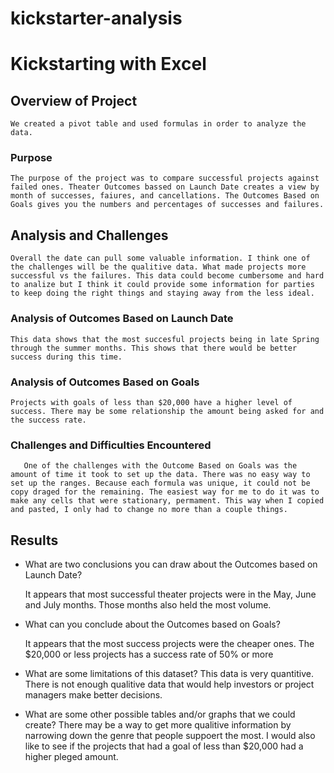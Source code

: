 # kickstarter-analysis
# Kickstarting with Excel

## Overview of Project

    We created a pivot table and used formulas in order to analyze the data.

### Purpose

    The purpose of the project was to compare successful projects against failed ones. Theater Outcomes bassed on Launch Date creates a view by month of successes, faiures, and cancellations. The Outcomes Based on Goals gives you the numbers and percentages of successes and failures.

## Analysis and Challenges
    Overall the date can pull some valuable information. I think one of the challenges will be the qualitive data. What made projects more successful vs the failures. This data could become cumbersome and hard to analize but I think it could provide some information for parties to keep doing the right things and staying away from the less ideal.
    

### Analysis of Outcomes Based on Launch Date
    This data shows that the most succesful projects being in late Spring through the summer months. This shows that there would be better success during this time.

### Analysis of Outcomes Based on Goals
    Projects with goals of less than $20,000 have a higher level of success. There may be some relationship the amount being asked for and the success rate.

### Challenges and Difficulties Encountered

       One of the challenges with the Outcome Based on Goals was the amount of time it took to set up the data. There was no easy way to set up the ranges. Because each formula was unique, it could not be copy draged for the remaining. The easiest way for me to do it was to make any cells that were stationary, permament. This way when I copied and pasted, I only had to change no more than a couple things.

## Results

- What are two conclusions you can draw about the Outcomes based on Launch Date?

    It appears that most successful theater projects were in the May, June and July months. Those months also held the most volume.

- What can you conclude about the Outcomes based on Goals?

    It appears that the most success projects were the cheaper ones. The $20,000 or less projects has a success rate of 50% or more

- What are some limitations of this dataset?
    This data is very quantitive. There is not enough qualitive data that would help investors or project managers make better decisions.

- What are some other possible tables and/or graphs that we could create?
    There may be a way to get more qualitive information by narrowing down the genre that people suppoert the most. I would also like to see if the projects that had a goal of less than $20,000 had a higher pleged amount.
